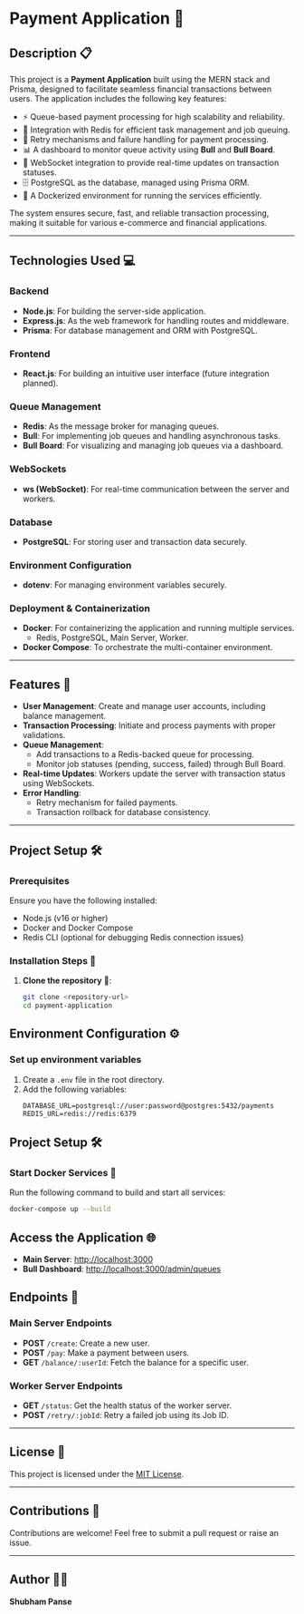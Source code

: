 # Payment Application 🚀

## Description 📋

This project is a **Payment Application** built using the MERN stack and Prisma, designed to facilitate seamless financial transactions between users. The application includes the following key features:

- ⚡ Queue-based payment processing for high scalability and reliability.
- 🔗 Integration with Redis for efficient task management and job queuing.
- 🔄 Retry mechanisms and failure handling for payment processing.
- 📊 A dashboard to monitor queue activity using **Bull** and **Bull Board**.
- 📡 WebSocket integration to provide real-time updates on transaction statuses.
- 🗄️ PostgreSQL as the database, managed using Prisma ORM.
- 🐳 A Dockerized environment for running the services efficiently.

The system ensures secure, fast, and reliable transaction processing, making it suitable for various e-commerce and financial applications.

---

## Technologies Used 💻

### Backend

- **Node.js**: For building the server-side application.
- **Express.js**: As the web framework for handling routes and middleware.
- **Prisma**: For database management and ORM with PostgreSQL.

### Frontend

- **React.js**: For building an intuitive user interface (future integration planned).

### Queue Management

- **Redis**: As the message broker for managing queues.
- **Bull**: For implementing job queues and handling asynchronous tasks.
- **Bull Board**: For visualizing and managing job queues via a dashboard.

### WebSockets

- **ws (WebSocket)**: For real-time communication between the server and workers.

### Database

- **PostgreSQL**: For storing user and transaction data securely.

### Environment Configuration

- **dotenv**: For managing environment variables securely.

### Deployment & Containerization

- **Docker**: For containerizing the application and running multiple services.
  - Redis, PostgreSQL, Main Server, Worker.
- **Docker Compose**: To orchestrate the multi-container environment.

---

## Features 🌟

- **User Management**: Create and manage user accounts, including balance management.
- **Transaction Processing**: Initiate and process payments with proper validations.
- **Queue Management**:
  - Add transactions to a Redis-backed queue for processing.
  - Monitor job statuses (pending, success, failed) through Bull Board.
- **Real-time Updates**: Workers update the server with transaction status using WebSockets.
- **Error Handling**:
  - Retry mechanism for failed payments.
  - Transaction rollback for database consistency.

---

## Project Setup 🛠️

### Prerequisites

Ensure you have the following installed:

- Node.js (v16 or higher)
- Docker and Docker Compose
- Redis CLI (optional for debugging Redis connection issues)

### Installation Steps 🔧

1. **Clone the repository** 📂:
   ```bash
   git clone <repository-url>
   cd payment-application
## Environment Configuration ⚙️

### Set up environment variables
1. Create a `.env` file in the root directory.
2. Add the following variables:
   ```env
   DATABASE_URL=postgresql://user:password@postgres:5432/payments
   REDIS_URL=redis://redis:6379
   
## Project Setup 🛠️

### Start Docker Services 🐳
Run the following command to build and start all services:
```bash
docker-compose up --build
```


##  Access the Application 🌐

- **Main Server**: [http://localhost:3000](http://localhost:3000)  
- **Bull Dashboard**: [http://localhost:3000/admin/queues](http://localhost:3000/admin/queues)


## Endpoints 🔗

### **Main Server Endpoints**
- **POST** `/create`: Create a new user.
- **POST** `/pay`: Make a payment between users.
- **GET** `/balance/:userId`: Fetch the balance for a specific user.

### **Worker Server Endpoints**
- **GET** `/status`: Get the health status of the worker server.
- **POST** `/retry/:jobId`: Retry a failed job using its Job ID.

---

## License 📜
This project is licensed under the [MIT License](LICENSE).

---

## Contributions 🤝
Contributions are welcome! Feel free to submit a pull request or raise an issue.

---

## Author 🧑‍💻
**Shubham Panse**


